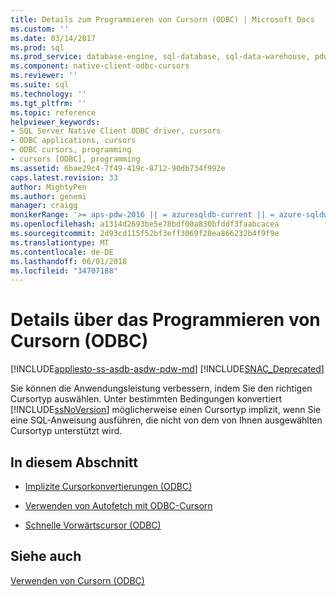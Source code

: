 ```yaml
---
title: Details zum Programmieren von Cursorn (ODBC) | Microsoft Docs
ms.custom: ''
ms.date: 03/14/2017
ms.prod: sql
ms.prod_service: database-engine, sql-database, sql-data-warehouse, pdw
ms.component: native-client-odbc-cursors
ms.reviewer: ''
ms.suite: sql
ms.technology: ''
ms.tgt_pltfrm: ''
ms.topic: reference
helpviewer_keywords:
- SQL Server Native Client ODBC driver, cursors
- ODBC applications, cursors
- ODBC cursors, programming
- cursors [ODBC], programming
ms.assetid: 6bae29c4-7f49-419c-8712-90db734f992e
caps.latest.revision: 33
author: MightyPen
ms.author: genemi
manager: craigg
monikerRange: '>= aps-pdw-2016 || = azuresqldb-current || = azure-sqldw-latest || >= sql-server-2016 || = sqlallproducts-allversions'
ms.openlocfilehash: a1314d2693be5e78bdf00a830bfddf3faabcacea
ms.sourcegitcommit: 2d93cd115f52bf3eff3069f28ea866232b4f9f9e
ms.translationtype: MT
ms.contentlocale: de-DE
ms.lasthandoff: 06/01/2018
ms.locfileid: "34707188"
---
```

# <a name="cursor-programming-details-odbc"></a>Details über das Programmieren von Cursorn (ODBC)
[!INCLUDE[appliesto-ss-asdb-asdw-pdw-md](../../../includes/appliesto-ss-asdb-asdw-pdw-md.md)]
[!INCLUDE[SNAC_Deprecated](../../../includes/snac-deprecated.md)]

  Sie können die Anwendungsleistung verbessern, indem Sie den richtigen Cursortyp auswählen. Unter bestimmten Bedingungen konvertiert [!INCLUDE[ssNoVersion](../../../includes/ssnoversion-md.md)] möglicherweise einen Cursortyp implizit, wenn Sie eine SQL-Anweisung ausführen, die nicht von dem von Ihnen ausgewählten Cursortyp unterstützt wird.  
  
## <a name="in-this-section"></a>In diesem Abschnitt  
  
-   [Implizite Cursorkonvertierungen &#40;ODBC&#41;](../../../relational-databases/native-client-odbc-cursors/programming/implicit-cursor-conversions-odbc.md)  
  
-   [Verwenden von Autofetch mit ODBC-Cursorn](../../../relational-databases/native-client-odbc-cursors/programming/using-autofetch-with-odbc-cursors.md)  
  
-   [Schnelle Vorwärtscursor &#40;ODBC&#41;](../../../relational-databases/native-client-odbc-cursors/programming/fast-forward-only-cursors-odbc.md)  
  
## <a name="see-also"></a>Siehe auch  
 [Verwenden von Cursorn &#40;ODBC&#41;](../../../relational-databases/native-client-odbc-cursors/using-cursors-odbc.md)  
  
  
